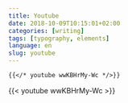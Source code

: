 ```yaml
---
title: Youtube
date: 2018-10-09T10:15:01+02:00
categories: [writing]
tags: [typography, elements]
language: en
slug: youtube
---
```


```markdown
{{</* youtube wwKBHrMy-Wc */>}}
```

{{< youtube wwKBHrMy-Wc >}}
